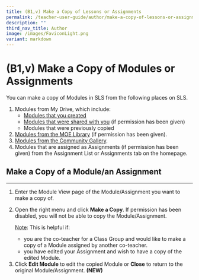 ```yaml
---
title: (B1,v) Make a Copy of Lessons or Assignments
permalink: /teacher-user-guide/author/make-a-copy-of-lessons-or-assignments/
description: ""
third_nav_title: Author
image: /images/FaviconLight.png
variant: markdown
---
```

<h1 id="make-a-copy-of-Modules-assignments">(B1,v) Make a Copy of Modules or Assignments</h1>
<p>You can make a copy of Modules in SLS from the following places on SLS.</p>
<ol>
<li>Modules from My Drive, which include:<ul>
<li><a target="_blank" href="/teacher-user-guide/discover/make-a-copy-of-a-lesson/">Modules that you created</a></li>
<li><a target="_blank" href="/teacher-user-guide/collaborate/access-a-shared-lesson/">Modules that were shared with you</a> (if permission has been given)</li>
<li>Modules that were previously copied</li>
</ul>
</li>
<li><a target="_blank" href="/teacher-user-guide/discover/make-a-copy-of-a-module/">Modules from the MOE Library</a> (if permission has been given).</li>
<li><a target="_blank" href="/teacher-user-guide/discover/make-a-copy-of-a-lesson/">Modules from the Community Gallery</a>.</li>
<li>Modules that are assigned as Assignments (if permission has been given) from the Assignment List or Assignments tab on the homepage.</li>
</ol>
<h2 id="make-a-copy-of-a-lesson-an-assignment-">Make a Copy of a Module/an Assignment</h2>
<hr>
<ol>
<li>Enter the Module View page of the Module/Assignment you want to make a copy of.</li>
	<li><p>Open the right menu and click <b>Make a Copy</b>. If permission has been disabled, you will not be able to copy the Module/Assignment.</p>
	<p><u>Note</u>: This is helpful if:</p>
<ul>
<li>you are the co-teacher for a Class Group and would like to make a copy of a Module assigned by another co-teacher.</li>
<li>you have edited your Assignment and wish to have a copy of the edited Module.</li>
</ul>
	</li><li>Click <b>Edit Module</b> to edit the copied Module or <b>Close</b> to return to the original Module/Assignment. <b>(NEW)</b>
</li>
</ol>